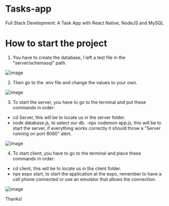 # Tasks-app
Full Stack Development: A Task App with React Native, NodeJS and MySQL

# How to start the project
1. You have to create the database, I left a test file in the "server/schemasql" path.

![image](https://github.com/iska1234/payment-gateway-spring/assets/119825666/66448461-e3e0-4232-8fb8-2b8389f570f9)


2. Then go to the .env file and change the values ​​to your own.

![image](https://github.com/iska1234/tasks-app/assets/119825666/5e6df556-c86e-4ef6-ba58-9ce3e14a6144)

3. To start the server, you have to go to the terminal and put these commands in order:
- cd Server, this will be to locate us in the server folder.
- node database.js, to select our db.
-npx nodemon app.js, this will be to start the server, if everything works correctly it should throw a "Server running on port 8080" alert.
   
![image](https://github.com/iska1234/tasks-app/assets/119825666/c4bb78a9-07e1-4e6d-b5a7-3d253c551989)



4. To start client, you have to go to the terminal and place these commands in order:
- cd client, this will be to locate us in the client folder.
- npx expo start, to start the application at the expo, remember to have a cell phone connected or use an emulator that allows the connection.

![image](https://github.com/iska1234/tasks-app/assets/119825666/7bcaaf05-3e76-447f-bc70-96db764eeb1d)

Thanks!
